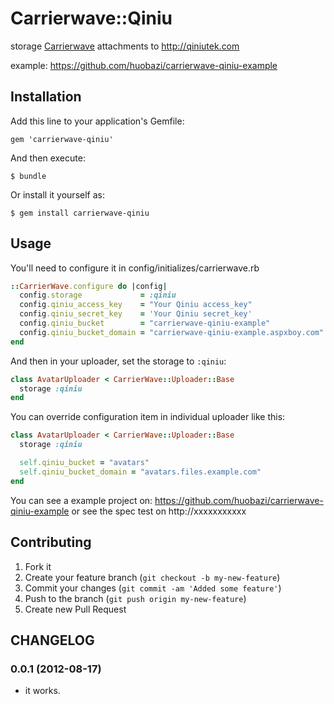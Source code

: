 # Carrierwave::Qiniu

storage [Carrierwave](https://github.com/jnicklas/carrierwave) attachments to http://qiniutek.com

example: https://github.com/huobazi/carrierwave-qiniu-example

## Installation

Add this line to your application's Gemfile:

    gem 'carrierwave-qiniu'

And then execute:

    $ bundle

Or install it yourself as:

    $ gem install carrierwave-qiniu

## Usage

You'll need to configure it in config/initializes/carrierwave.rb

```ruby
::CarrierWave.configure do |config|
  config.storage             = :qiniu
  config.qiniu_access_key    = "Your Qiniu access_key"
  config.qiniu_secret_key    = 'Your Qiniu secret_key'
  config.qiniu_bucket        = "carrierwave-qiniu-example"
  config.qiniu_bucket_domain = "carrierwave-qiniu-example.aspxboy.com"
end
```

And then in your uploader, set the storage to `:qiniu`:

```ruby
class AvatarUploader < CarrierWave::Uploader::Base
  storage :qiniu
end
```

You can override configuration item in individual uploader like this:

```ruby
class AvatarUploader < CarrierWave::Uploader::Base
  storage :qiniu

  self.qiniu_bucket = "avatars"
  self.qiniu_bucket_domain = "avatars.files.example.com"
end
```
You can see a example project on: https://github.com/huobazi/carrierwave-qiniu-example or see the spec test on http://xxxxxxxxxxx

## Contributing

1. Fork it
2. Create your feature branch (`git checkout -b my-new-feature`)
3. Commit your changes (`git commit -am 'Added some feature'`)
4. Push to the branch (`git push origin my-new-feature`)
5. Create new Pull Request


## CHANGELOG

### 0.0.1 (2012-08-17)

* it works.
